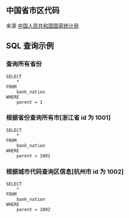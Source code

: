 ## 中国省市区代码
来源  [中国人民共和国国家统计局](http://www.stats.gov.cn/tjsj/tjbz/xzqhdm/)

## SQL 查询示例
### 查询所有省份
```
SELECT
	*
FROM
	bank_nation
WHERE
	parent = 1
```

### 根据省份查询所有市[浙江省 id 为 1001]
```
SELECT
	*
FROM
	bank_nation
WHERE
	parent = 1001
```

### 根据城市代码查询区信息[杭州市 id 为 1002]
```
SELECT
	*
FROM
	bank_nation
WHERE
	parent = 1002
```
